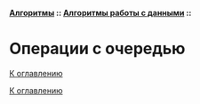 **[Алгоритмы](../../README.md#algorithms) :: [Алгоритмы работы с данными](../../README.md#algorithms-data) ::**
# Операции с очередью

<!--

-->

[К оглавлению](../../README.md#algorithms-data)



[К оглавлению](../../README.md#algorithms-data)
